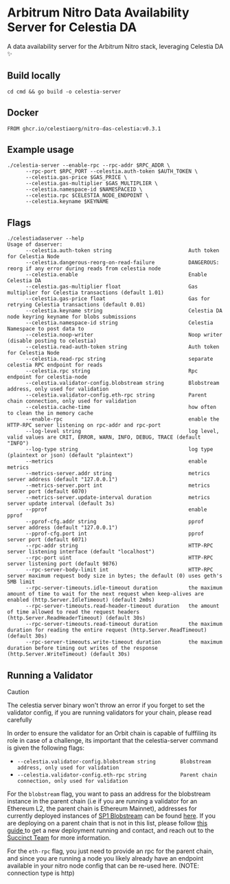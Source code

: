 # Arbitrum Nitro Data Availability Server for Celestia DA

A data availability server for the Arbitrum Nitro stack, leveraging Celestia DA ✨

## Build locally

`cd cmd && go build -o celestia-server`

## Docker

`FROM ghcr.io/celestiaorg/nitro-das-celestia:v0.3.1`


## Example usage

```
./celestia-server --enable-rpc --rpc-addr $RPC_ADDR \
      --rpc-port $RPC_PORT --celestia.auth-token $AUTH_TOKEN \
      --celestia.gas-price $GAS_PRICE \
      --celestia.gas-multiplier $GAS_MULTIPLIER \
      --celestia.namespace-id $NAMESPACEID \
      --celestia.rpc $CELESTIA_NODE_ENDPOINT \
      --celestia.keyname $KEYNAME
```

## Flags

```
./celestiadaserver --help
Usage of daserver:
      --celestia.auth-token string                         Auth token for Celestia Node
      --celestia.dangerous-reorg-on-read-failure           DANGEROUS: reorg if any error during reads from celestia node
      --celestia.enable                                    Enable Celestia DA
      --celestia.gas-multiplier float                      Gas multiplier for Celestia transactions (default 1.01)
      --celestia.gas-price float                           Gas for retrying Celestia transactions (default 0.01)
      --celestia.keyname string                            Celestia DA node keyring keyname for blobs submissions
      --celestia.namespace-id string                       Celestia Namespace to post data to
      --celestia.noop-writer                               Noop writer (disable posting to celestia)
      --celestia.read-auth-token string                    Auth token for Celestia Node
      --celestia.read-rpc string                           separate celestia RPC endpoint for reads
      --celestia.rpc string                                Rpc endpoint for celestia-node
      --celestia.validator-config.blobstream string        Blobstream address, only used for validation
      --celestia.validator-config.eth-rpc string           Parent chain connection, only used for validation
      --celestia.cache-time                                how often to clean the in memory cache
      --enable-rpc                                         enable the HTTP-RPC server listening on rpc-addr and rpc-port
      --log-level string                                   log level, valid values are CRIT, ERROR, WARN, INFO, DEBUG, TRACE (default "INFO")
      --log-type string                                    log type (plaintext or json) (default "plaintext")
      --metrics                                            enable metrics
      --metrics-server.addr string                         metrics server address (default "127.0.0.1")
      --metrics-server.port int                            metrics server port (default 6070)
      --metrics-server.update-interval duration            metrics server update interval (default 3s)
      --pprof                                              enable pprof
      --pprof-cfg.addr string                              pprof server address (default "127.0.0.1")
      --pprof-cfg.port int                                 pprof server port (default 6071)
      --rpc-addr string                                    HTTP-RPC server listening interface (default "localhost")
      --rpc-port uint                                      HTTP-RPC server listening port (default 9876)
      --rpc-server-body-limit int                          HTTP-RPC server maximum request body size in bytes; the default (0) uses geth's 5MB limit
      --rpc-server-timeouts.idle-timeout duration          the maximum amount of time to wait for the next request when keep-alives are enabled (http.Server.IdleTimeout) (default 2m0s)
      --rpc-server-timeouts.read-header-timeout duration   the amount of time allowed to read the request headers (http.Server.ReadHeaderTimeout) (default 30s)
      --rpc-server-timeouts.read-timeout duration          the maximum duration for reading the entire request (http.Server.ReadTimeout) (default 30s)
      --rpc-server-timeouts.write-timeout duration         the maximum duration before timing out writes of the response (http.Server.WriteTimeout) (default 30s)
```

## Running a Validator
>[!CAUTION]
> The celestia server binary won't throw an error if you forget to set the validator config, if you are running validators for your chain, please read carefully

In order to ensure the validator for an Orbit chain is capable of fulffiling its role in case of a challenge, its important that the celestia-server command is given the following flags:
- `--celestia.validator-config.blobstream string        Blobstream address, only used for validation`
- `--celestia.validator-config.eth-rpc string           Parent chain connection, only used for validation`

For the `blobstream` flag, you want to pass an address for the blobstream instance in the parent chain (i.e if you are running a validator for an Ethereum L2, the parent chain is Ethereum Mainnet), addresses for currently deployed instances of [SP1 Blobstream](https://docs.celestia.org/how-to-guides/blobstream#what-is-sp1-blobstream) can be found [here](https://docs.celestia.org/how-to-guides/blobstream#deployed-contracts). If you are deploying on a parent chain that is not in this list, please follow [this guide ](https://docs.celestia.org/how-to-guides/sp1-blobstream-deploy) to get a new deployment running and contact, and reach out to the [Succinct Team](https://linktr.ee/succinctlabs) for more information.

For the `eth-rpc` flag, you just need to provide an rpc for the parent chain, and since you are running a node you likely already have an endpoint available in your nitro node config that can be re-used here. (NOTE: connection type is http)

